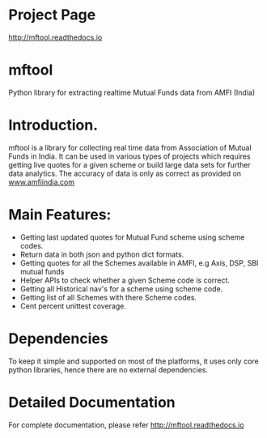 Project Page
=============
http://mftool.readthedocs.io

mftool
========

Python library for extracting realtime Mutual Funds data from AMFI (India)

Introduction.
============

mftool is a library for collecting real time data from Association of Mutual Funds in India. It can be used in various types of projects which requires getting live quotes for a given scheme or build large data sets for further data analytics. The accuracy of data is only as correct as provided on www.amfiindia.com

Main Features:
=============

* Getting last updated quotes for Mutual Fund scheme using scheme codes.
* Return data in both json and python dict formats.
* Getting quotes for all the Schemes available in AMFI, e.g Axis, DSP, SBI mutual funds
* Helper APIs to check whether a given Scheme code is correct.
* Getting all Historical nav's for a scheme using scheme code.
* Getting list of all Schemes with there Scheme codes.
* Cent percent unittest coverage.

Dependencies
=============
To keep it simple and supported on most of the platforms, it uses only core python libraries, hence there are no external dependencies.

Detailed Documentation
=====================

For complete documentation, please refer http://mftool.readthedocs.io
